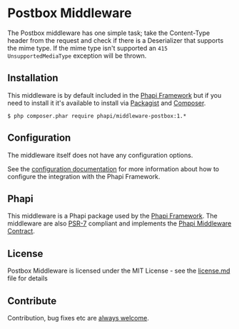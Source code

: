 # Postbox Middleware
The Postbox middleware has one simple task; take the Content-Type header from the request and check if there is a Deserializer that supports the mime type. If the mime type isn't supported an <code>415 UnsupportedMediaType</code> exception will be thrown.

## Installation
This middleware is by default included in the [Phapi Framework](https://github.com/phapi/phapi-framework) but if you need to install it it's available to install via [Packagist](https://packagist.org) and [Composer](https://getcomposer.org).

```shell
$ php composer.phar require phapi/middleware-postbox:1.*
```

## Configuration
The middleware itself does not have any configuration options.

See the [configuration documentation](http://phapi.github.io/docs/started/configuration/) for more information about how to configure the integration with the Phapi Framework.

## Phapi
This middleware is a Phapi package used by the [Phapi Framework](https://github.com/phapi/phapi-framework). The middleware are also [PSR-7](https://github.com/php-fig/http-message) compliant and implements the [Phapi Middleware Contract](https://github.com/phapi/contract).

## License
Postbox Middleware is licensed under the MIT License - see the [license.md](https://github.com/phapi/middleware-postbox/blob/master/license.md) file for details

## Contribute
Contribution, bug fixes etc are [always welcome](https://github.com/phapi/middleware-postbox/issues/new).
